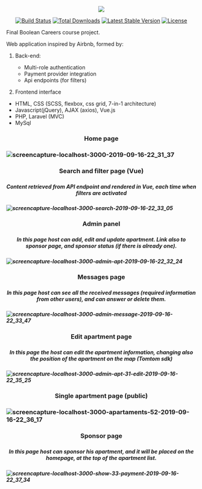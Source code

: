 <p align="center"><img src="https://laravel.com/assets/img/components/logo-laravel.svg"></p>

<p align="center">
<a href="https://travis-ci.org/laravel/framework"><img src="https://travis-ci.org/laravel/framework.svg" alt="Build Status"></a>
<a href="https://packagist.org/packages/laravel/framework"><img src="https://poser.pugx.org/laravel/framework/d/total.svg" alt="Total Downloads"></a>
<a href="https://packagist.org/packages/laravel/framework"><img src="https://poser.pugx.org/laravel/framework/v/stable.svg" alt="Latest Stable Version"></a>
<a href="https://packagist.org/packages/laravel/framework"><img src="https://poser.pugx.org/laravel/framework/license.svg" alt="License"></a>
</p>


Final Boolean Careers course project. 

Web application inspired by Airbnb, formed by:
   1) Back-end:
        - Multi-role authentication
        - Payment provider integration
        - Api endpoints (for filters)
        
   2) Frontend interface
   
   
- HTML, CSS (SCSS, flexbox, css grid, 7-in-1 architecture)
- Javascript(jQuery), AJAX (axios), Vue.js 
- PHP, Laravel (MVC)
- MySql


<h3 align="center">Home page<h3>
    
![screencapture-localhost-3000-2019-09-16-22_31_37](https://user-images.githubusercontent.com/48323576/64991954-30cdbf00-d8d3-11e9-82b2-6a54a44e092d.jpg)

<h3 align="center">Search and filter page (Vue)<h3>
    
<h5 align="center">Content retrieved from API endpoint and rendered in Vue, each time when filters are activated <h5>

![screencapture-localhost-3000-search-2019-09-16-22_33_05](https://user-images.githubusercontent.com/48323576/64991963-362b0980-d8d3-11e9-8e71-2ced83a73409.jpg)

<h3 align="center">Admin panel<h3>
<h5 align="center">In this page host can add, edit and update apartment. Link also to sponsor page, and sponsor status (if there is already one). <h5>

![screencapture-localhost-3000-admin-apt-2019-09-16-22_32_24](https://user-images.githubusercontent.com/48323576/64991977-3c20ea80-d8d3-11e9-979d-3d80837af490.jpg)

<h3 align="center">Messages page<h3>
<h5 align="center">In this page host can see all the received messages (required information from other users), and can answer or delete them. <h5>

![screencapture-localhost-3000-admin-message-2019-09-16-22_33_47](https://user-images.githubusercontent.com/48323576/64991996-45aa5280-d8d3-11e9-90cc-f548f4e634f0.jpg)

<h3 align="center">Edit apartment page <h3>
<h5 align="center">In this page the host can edit the apartment information, changing also the position of the apartment on the map (Tomtom sdk) <h5>

![screencapture-localhost-3000-admin-apt-31-edit-2019-09-16-22_35_25](https://user-images.githubusercontent.com/48323576/64992001-493dd980-d8d3-11e9-83bb-7197a004a5cd.jpg)


<h3 align="center">Single apartment page (public) <h3>
    
![screencapture-localhost-3000-apartaments-52-2019-09-16-22_36_17](https://user-images.githubusercontent.com/48323576/64992010-4e028d80-d8d3-11e9-89ac-efbdff0f7a68.jpg)

<h3 align="center">Sponsor page <h3>
<h5 align="center">In this page host can sponsor his apartment, and it will be placed on the homepage, at the top of the apartment list. <h5>
    
![screencapture-localhost-3000-show-33-payment-2019-09-16-22_37_34](https://user-images.githubusercontent.com/48323576/64992020-55299b80-d8d3-11e9-85ae-6570bc5d7ec9.jpg)
